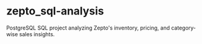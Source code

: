 # zepto_sql-analysis
PostgreSQL SQL project analyzing Zepto's inventory, pricing, and category-wise sales insights.
